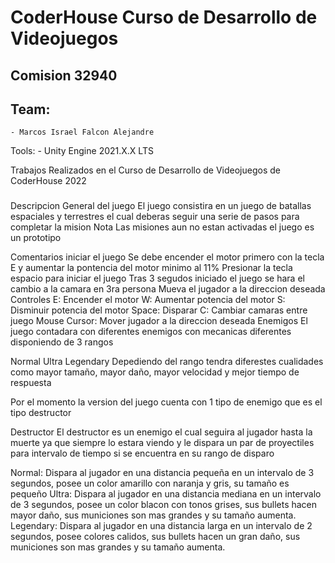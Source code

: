 # CoderHouse Curso de Desarrollo de Videojuegos

## Comision 32940
## Team:
    - Marcos Israel Falcon Alejandre

Tools:
    - Unity Engine 2021.X.X LTS
    
Trabajos Realizados en el Curso de Desarrollo de Videojuegos de CoderHouse 2022
###

Descripcion General del juego
El juego consistira en un juego de batallas espaciales y terrestres el cual deberas seguir una serie de pasos para completar la mision Nota Las misiones aun no estan activadas el juego es un prototipo

Comentarios iniciar el juego
Se debe encender el motor primero con la tecla E y aumentar la pontencia del motor minimo al 11%
Presionar la tecla espacio para iniciar el juego
Tras 3 segudos iniciado el juego se hara el cambio a la camara en 3ra persona
Mueva el jugador a la direccion deseada
Controles
E: Encender el motor
W: Aumentar potencia del motor
S: Disminuir potencia del motor
Space: Disparar
C: Cambiar camaras entre juego
Mouse Cursor: Mover jugador a la direccion deseada
Enemigos
El juego contadara con diferentes enemigos con mecanicas diferentes disponiendo de 3 rangos

Normal
Ultra
Legendary
Depediendo del rango tendra diferestes cualidades como mayor tamaño, mayor daño, mayor velocidad y mejor tiempo de respuesta

Por el momento la version del juego cuenta con 1 tipo de enemigo que es el tipo destructor

Destructor
El destructor es un enemigo el cual seguira al jugador hasta la muerte ya que siempre lo estara viendo y le dispara un par de proyectiles para intervalo de tiempo si se encuentra en su rango de disparo

Normal: Dispara al jugador en una distancia pequeña en un intervalo de 3 segundos, posee un color amarillo con naranja y gris, su tamaño es pequeño
Ultra: Dispara al jugador en una distancia mediana en un intervalo de 3 segundos, posee un color blacon con tonos grises, sus bullets hacen mayor daño, sus municiones son mas grandes y su tamaño aumenta.
Legendary: Dispara al jugador en una distancia larga en un intervalo de 2 segundos, posee colores calidos, sus bullets hacen un gran daño, sus municiones son mas grandes y su tamaño aumenta.
